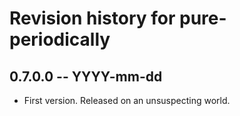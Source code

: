 # Revision history for pure-periodically

## 0.7.0.0 -- YYYY-mm-dd

* First version. Released on an unsuspecting world.
